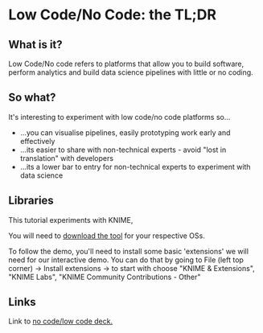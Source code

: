 # Low Code/No Code: the TL;DR 

## What is it?

Low Code/No code refers to platforms that allow you to build software, perform analytics and build data science pipelines with little or no coding.

## So what?

It's interesting to experiment with low code/no code platforms so...

* ...you can visualise pipelines, easily prototyping work early and effectively 
* ...its easier to share with non-technical experts - avoid "lost in translation" with developers  
* ...its a lower bar to entry for non-technical experts to experiment with data science 

## Libraries 

This tutorial experiments with KNIME, 

You will need to [download the tool](https://www.knime.com/downloads/download-knime) for your respective OSs. 

To follow the demo, you'll need to install some basic 'extensions' we will need for our interactive demo. You can do that by going to File (left top corner) -> Install extensions -> to start with choose "KNIME & Extensions", "KNIME Labs", "KNIME Community Contributions - Other"

## Links

Link to [no code/low code deck.](https://docs.google.com/presentation/d/1tO3tJrLxDlIAaOEjwciS30ch9Oic0dTSlpJIy8sMqzI/edit?usp=sharing) 